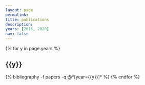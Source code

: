 ```yaml
---
layout: page
permalink:
title: publications
description: 
years: [2015, 2020]
nav: false 
---
```


<div class="publications">

{% for y in page.years %}
  <h2 class="year">{{y}}</h2>
  {% bibliography -f papers -q @*[year={{y}}]* %}
{% endfor %}

</div>
